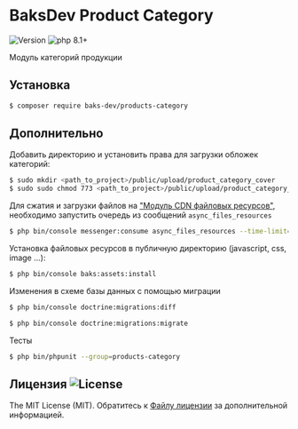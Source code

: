 # BaksDev Product Category

![Version](https://img.shields.io/badge/version-6.3.14-blue) ![php 8.1+](https://img.shields.io/badge/php-min%208.1-red.svg)

Модуль категорий продукции

## Установка

``` bash
$ composer require baks-dev/products-category
```

## Дополнительно

Добавить директорию и установить права для загрузки обложек категорий:

``` bash
$ sudo mkdir <path_to_project>/public/upload/product_category_cover
$ sudo sudo chmod 773 <path_to_project>/public/upload/product_category_cover
``` 

Для сжатия и загрузки файлов на ["Модуль CDN файловых ресурсов"](https://github.com/baks-dev/files-cdn), необходимо запустить очередь из сообщений `async_files_resources`

``` bash
$ php bin/console messenger:consume async_files_resources --time-limit=3600
``` 

Установка файловых ресурсов в публичную директорию (javascript, css, image ...):

``` bash
$ php bin/console baks:assets:install
```

Изменения в схеме базы данных с помощью миграции

``` bash
$ php bin/console doctrine:migrations:diff

$ php bin/console doctrine:migrations:migrate
```

Тесты

``` bash
$ php bin/phpunit --group=products-category
```


## Лицензия ![License](https://img.shields.io/badge/MIT-green)

The MIT License (MIT). Обратитесь к [Файлу лицензии](LICENSE.md) за дополнительной информацией.
